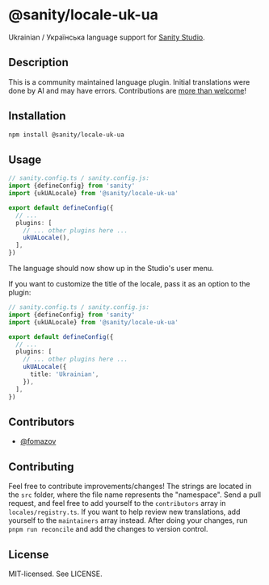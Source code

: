 # @sanity/locale-uk-ua

Ukrainian / Українська language support for [Sanity Studio](https://www.sanity.io/).

## Description

This is a community maintained language plugin. Initial translations were done by AI and may have errors. Contributions are [more than welcome](#contributing)!

## Installation

```sh
npm install @sanity/locale-uk-ua
```

## Usage

```ts
// sanity.config.ts / sanity.config.js:
import {defineConfig} from 'sanity'
import {ukUALocale} from '@sanity/locale-uk-ua'

export default defineConfig({
  // ...
  plugins: [
    // ... other plugins here ...
    ukUALocale(),
  ],
})
```

The language should now show up in the Studio's user menu.

If you want to customize the title of the locale, pass it as an option to the plugin:

```ts
// sanity.config.ts / sanity.config.js:
import {defineConfig} from 'sanity'
import {ukUALocale} from '@sanity/locale-uk-ua'

export default defineConfig({
  // ...
  plugins: [
    // ... other plugins here ...
    ukUALocale({
      title: 'Ukrainian',
    }),
  ],
})
```

## Contributors

- [@fomazov](https://github.com/fomazov)

## Contributing

Feel free to contribute improvements/changes! The strings are located in the `src` folder, where the file name represents the "namespace". Send a pull request, and feel free to add yourself to the `contributors` array in `locales/registry.ts`. If you want to help review new translations, add yourself to the `maintainers` array instead. After doing your changes, run `pnpm run reconcile` and add the changes to version control.

## License

MIT-licensed. See LICENSE.
